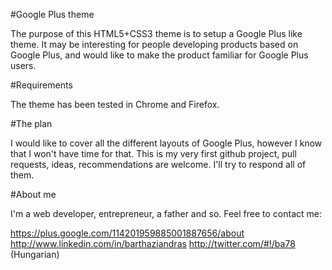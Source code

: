 
#Google Plus theme

The purpose of this HTML5+CSS3 theme is to setup a Google Plus like theme. It may be interesting
for people developing products based on Google Plus, and would like to make the product familiar
for Google Plus users. 

#Requirements

The theme has been tested in Chrome and Firefox.

#The plan

I would like to cover all the different layouts of Google Plus, however I know that I won't have
time for that. This is my very first github project, pull requests, ideas, recommendations are
welcome. I'll try to respond all of them.

#About me

I'm a web developer, entrepreneur, a father and so. Feel free to contact me:

  https://plus.google.com/114201959885001887656/about
  http://www.linkedin.com/in/barthaziandras
  http://twitter.com/#!/ba78 (Hungarian)
